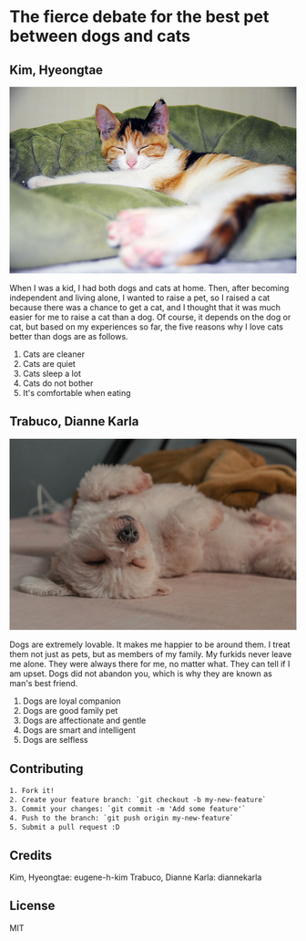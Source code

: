 # The fierce debate for the best pet between dogs and cats

## Kim, Hyeongtae

![Cat_Ruby](/images/cat_01.jpg)

When I was a kid, I had both dogs and cats at home. Then, after becoming independent and living alone, I wanted to raise a pet, 
so I raised a cat because there was a chance to get a cat, and I thought that it was much easier for me to raise a cat than a dog. 
Of course, it depends on the dog or cat, but based on my experiences so far, the five reasons why I love cats better than dogs are as follows.

  1. Cats are cleaner
  2. Cats are quiet
  3. Cats sleep a lot
  4. Cats do not bother
  5. It's comfortable when eating


## Trabuco, Dianne Karla
![Spinach](/images/dog_main.jpeg)

Dogs are extremely lovable. It makes me happier to be around them. I treat them not just as pets, but as members of my family. My furkids never leave me alone. They were always there for me, no matter what. They can tell if I am upset. Dogs did not abandon you, which is why they are known as man's best friend. 

1. Dogs are loyal companion
2. Dogs are good family pet
3. Dogs are affectionate and gentle
4. Dogs are smart and intelligent
5. Dogs are selfless


## Contributing

	1. Fork it!
	2. Create your feature branch: `git checkout -b my-new-feature`
	3. Commit your changes: `git commit -m 'Add some feature'`
	4. Push to the branch: `git push origin my-new-feature`
	5. Submit a pull request :D

## Credits

Kim, Hyeongtae: eugene-h-kim
Trabuco, Dianne Karla: diannekarla

## License
MIT
